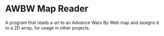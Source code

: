 # AWBW Map Reader
A program that reads a url to an Advance Wars By Web map and assigns it to a 2D array, for usage in other projects.
